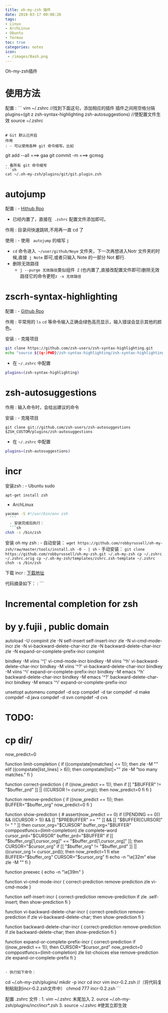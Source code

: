 ```yaml
---
title: oh-my-zsh 插件
date: 2018-03-17 00:08:26
tags:
- Linux
- ArchLinux
- Ubuntu
- Termux
toc: true
categories: notes
icon:
 - /images/Bash.png
---
```

Oh-my-zsh插件

# 使用方法
配置
: ```
vim ~/.zshrc
//找到下面这句，添加相应的插件 插件之间用空格分隔
plugins=(git z zsh-syntax-highlighting zsh-autosuggestions)
//使配置文件生效
source ~/.zshrc
  ```

# Git 默认已开启
作用
: - 可以使用各种 git 命令缩写。比如
  ```
git add --all ===> gaa
git commit -m ===> gcmsg
  ```
  - 看所有 git 命令缩写
  ```sh
  cat ~/.oh-my-zsh/plugins/git/git.plugin.zsh
  ```

# autojump
配置
: - [Hithub Rpo](https://github.com/wting/autojump)
  - 已经内置了，直接在` .zshrc` 配置文件添加即可。

作用
: 目录间快速跳转,不用再一直 cd 了

使用
: - 使用 ` autojump`  的缩写 `j`
  - `cd` 命令进入` ~/user/github/Noye` 文件夹，下一次再想进入Notr 文件夹的时候,直接` j Note` 即可,或者只输入 Note 的一部分 Not 都行.
  - 删除无效路径
    - `j --purge 无效路径`类似组件` Z` (也内置了,直接改配置文件即可)删除无效路径它的命令更短`z -x 无效路径`


# zscrh-syntax-highlighting
配置
: - [Github Rpo](https://github.com/zsh-users/zsh-syntax-highlighting)

作用
: 平常用的 `ls`  `cd` 等命令输入正确会绿色高亮显示，输入错误会显示其他的颜色。

安装
: - 克隆项目
  ```sh
  git clone https://github.com/zsh-users/zsh-syntax-highlighting.git
echo "source ${(q-)PWD}/zsh-syntax-highlighting/zsh-syntax-highlighting.zsh" >> ${ZDOTDIR:-$HOME}/.zshrc
  ```
  - 在 `~/.zshrc` 中配置
  ```sh
  plugins=(zsh-syntax-highlighting)
  ```

# zsh-autosuggestions
作用
: 输入命令时，会给出建议的命令

安装
: - 克隆项目
  ```
  git clone git://github.com/zsh-users/zsh-autosuggestions $ZSH_CUSTOM/plugins/zsh-autosuggestions
  ```
  - 在 `~/.zshrc` 中配置
  ```sh
  plugins=(zsh-autosuggestions)
  ```

# incr
安装zsh
:	- Ubuntu sudo
  ```sh
  apt-get install zsh
  ```
  - ArchLinux
  ```sh
  yacman -S #!/usr/bin/env zsh
    ```
	- 安装完成后执行：
	```sh
  chsh -s /bin/zsh
  ```

安装 oh my zsh
:	- 自动安装：
	```
	wget https://github.com/robbyrussell/oh-my-zsh/raw/master/tools/install.sh -O - | sh
	```
	- 手动安装：
	```
git clone https://github.com/robbyrussell/oh-my-zsh.git ~/.oh-my-zsh
cp ~/.zshrc ~/.zshrc.orig
cp ~/.oh-my-zsh/templates/zshrc.zsh-template ~/.zshrc
chsh -s /bin/zsh
	```

下载 incr
:	[下载地址](http://mimosa-pudica.net/zsh-incremental.html)

代码摘录如下：
: ```
  # Incremental completion for zsh
  # by y.fujii <y-fujii at mimosa-pudica.net>, public domain


  autoload -U compinit
  zle -N self-insert self-insert-incr
  zle -N vi-cmd-mode-incr
  zle -N vi-backward-delete-char-incr
  zle -N backward-delete-char-incr
  zle -N expand-or-complete-prefix-incr
  compinit

  bindkey -M viins '^[' vi-cmd-mode-incr
  bindkey -M viins '^h' vi-backward-delete-char-incr
  bindkey -M viins '^?' vi-backward-delete-char-incr
  bindkey -M viins '^i' expand-or-complete-prefix-incr
  bindkey -M emacs '^h' backward-delete-char-incr
  bindkey -M emacs '^?' backward-delete-char-incr
  bindkey -M emacs '^i' expand-or-complete-prefix-incr

  unsetopt automenu
  compdef -d scp
  compdef -d tar
  compdef -d make
  compdef -d java
  compdef -d svn
  compdef -d cvs

  # TODO:
  #     cp dir/

  now_predict=0

  function limit-completion
  {
  	if ((compstate[nmatches] <= 1)); then
  		zle -M ""
  	elif ((compstate[list_lines] > 6)); then
  		compstate[list]=""
  		zle -M "too many matches."
  	fi
  }

  function correct-prediction
  {
  	if ((now_predict == 1)); then
  		if [[ "$BUFFER" != "$buffer_prd" ]] || ((CURSOR != cursor_org)); then
  			now_predict=0
  		fi
  	fi
  }

  function remove-prediction
  {
  	if ((now_predict == 1)); then
  		BUFFER="$buffer_org"
  		now_predict=0
  	fi
  }

  function show-prediction
  {
  	# assert(now_predict == 0)
  	if
  		((PENDING == 0)) &&
  		((CURSOR > 1)) &&
  		[[ "$PREBUFFER" == "" ]] &&
  		[[ "$BUFFER[CURSOR]" != " " ]]
  	then
  		cursor_org="$CURSOR"
  		buffer_org="$BUFFER"
  		comppostfuncs=(limit-completion)
  		zle complete-word
  		cursor_prd="$CURSOR"
  		buffer_prd="$BUFFER"
  		if [[ "$buffer_org[1,cursor_org]" == "$buffer_prd[1,cursor_org]" ]]; then
  			CURSOR="$cursor_org"
  			if [[ "$buffer_org" != "$buffer_prd" ]] || ((cursor_org != cursor_prd)); then
  				now_predict=1
  			fi
  		else
  			BUFFER="$buffer_org"
  			CURSOR="$cursor_org"
  		fi
  		echo -n "\e[32m"
  	else
  		zle -M ""
  	fi
  }

  function preexec
  {
  	echo -n "\e[39m"
  }

  function vi-cmd-mode-incr
  {
  	correct-prediction
  	remove-prediction
  	zle vi-cmd-mode
  }

  function self-insert-incr
  {
  	correct-prediction
  	remove-prediction
  	if zle .self-insert; then
  		show-prediction
  	fi
  }

  function vi-backward-delete-char-incr
  {
  	correct-prediction
  	remove-prediction
  	if zle vi-backward-delete-char; then
  		show-prediction
  	fi
  }

  function backward-delete-char-incr
  {
  	correct-prediction
  	remove-prediction
  	if zle backward-delete-char; then
  		show-prediction
  	fi
  }

  function expand-or-complete-prefix-incr
  {
  	correct-prediction
  	if ((now_predict == 1)); then
  		CURSOR="$cursor_prd"
  		now_predict=0
  		comppostfuncs=(limit-completion)
  		zle list-choices
  	else
  		remove-prediction
  		zle expand-or-complete-prefix
  	fi
  }
  ```

  - 执行如下命令：
  ```
  cd ~/.oh-my-zsh/plugins/
  mkdir -p incr
  cd incr
  vim incr-0.2.zsh //（将代码复制粘贴到incr-0.2.zsh文件中）
  chmod 777 incr-0.2.zsh
  	```

配置 .zshrc 文件
:	1. vim ~/.zshrc
	末尾加入
    2. ource ~/.oh-my-zsh/plugins/incr/incr*.zsh
	3. source ~/.zshrc #使其立即生效
